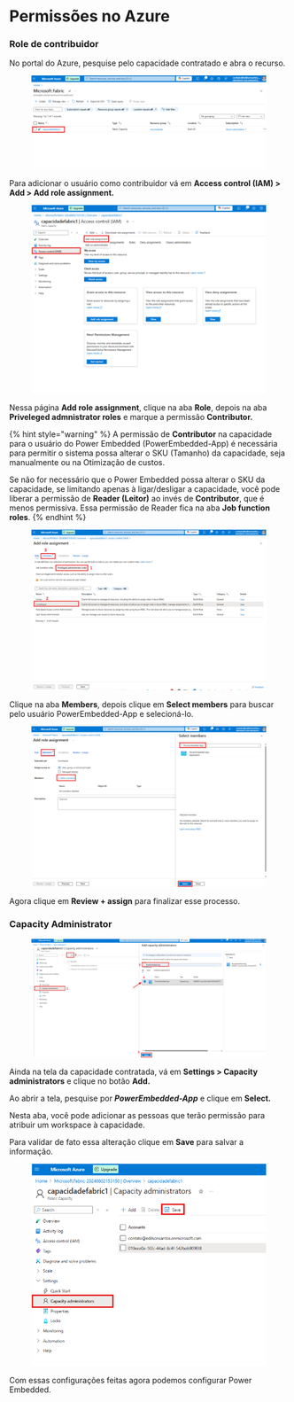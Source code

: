 # Permissões no Azure

### Role de contribuidor

No portal do Azure, pesquise pelo capacidade contratado e abra o recurso.

<figure><img src="../../../.gitbook/assets/image (44).png" alt=""><figcaption></figcaption></figure>



Para adicionar o usuário como contribuidor vá em **Access control (IAM) > Add > Add role assignment.**

<figure><img src="../../../.gitbook/assets/image (52).png" alt=""><figcaption></figcaption></figure>



Nessa página **Add role assignment**, clique na aba **Role**, depois na aba **Priveleged admnistrator roles** e marque a permissão **Contributor.**

{% hint style="warning" %}
A permissão de **Contributor** na capacidade para o usuário do Power Embedded (PowerEmbedded-App) é necessária para permitir o sistema possa alterar o SKU (Tamanho) da capacidade, seja manualmente ou na Otimização de custos.

Se não for necessário que o Power Embedded possa alterar o SKU da capacidade, se limitando apenas à ligar/desligar a capacidade, você pode liberar a permissão de **Reader (Leitor)** ao invés de **Contributor**, que é menos permissiva. Essa permissão de Reader fica na aba **Job function roles**.
{% endhint %}

<figure><img src="../../../.gitbook/assets/image (53).png" alt=""><figcaption></figcaption></figure>



Clique na aba **Members**, depois clique em **Select members** para buscar pelo usuário PowerEmbedded-App e selecioná-lo.

<figure><img src="../../../.gitbook/assets/image (41).png" alt=""><figcaption></figcaption></figure>

Agora clique em **Review + assign** para finalizar esse processo.



### Capacity Administrator

<figure><img src="../../../.gitbook/assets/image (42).png" alt=""><figcaption></figcaption></figure>

Ainda na tela da capacidade contratada, vá em **Settings > Capacity administrators** e clique no botão **Add.**

Ao abrir a tela, pesquise por _**PowerEmbedded-App**_ e clique em **Select.**

Nesta aba, você pode adicionar as pessoas que terão permissão para atribuir um workspace à capacidade.



Para validar de fato essa alteração clique em **Save** para salvar a informação.

<div align="left">

<figure><img src="../../../.gitbook/assets/image (43).png" alt=""><figcaption></figcaption></figure>

</div>

Com essas configurações feitas agora podemos configurar Power Embedded.

